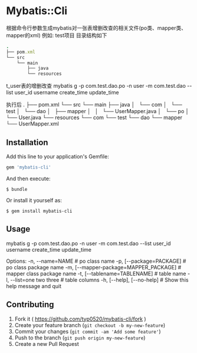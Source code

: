 # Mybatis::Cli

根据命令行参数生成mybatis对一张表增删改查的相关文件(po类、mapper类、mapper的xml)
例如: test项目 目录结构如下
```ruby
.
├── pom.xml
└── src
    └── main
        ├── java
        └── resources
```

t_user表的增删改查
mybatis g -p com.test.dao.po -n user -m com.test.dao --list user_id username create_time update_time

执行后
.
├── pom.xml
└── src
    └── main
        ├── java
        │   └── com
        │       └── test
        │           └── dao
        │               ├── mapper
        │               │   └── UserMapper.java
        │               └── po
        │                   └── User.java
        └── resources
            └── com
                └── test
                    └── dao
                        └── mapper
                            └── UserMapper.xml

## Installation

Add this line to your application's Gemfile:

```ruby
gem 'mybatis-cli'
```

And then execute:

    $ bundle

Or install it yourself as:

    $ gem install mybatis-cli

## Usage
  mybatis g -p com.test.dao.po -n user -m com.test.dao --list user_id username create_time update_time

Options:
  -n, --name=NAME                        # po class name
  -p, [--package=PACKAGE]                # po class package name
  -m, [--mapper-package=MAPPER_PACKAGE]  # mapper class package name
  -t, [--tablename=TABLENAME]            # table name
  -l, --list=one two three               # table columns
  -h, [--help], [--no-help]              # Show this help message and quit

## Contributing

1. Fork it ( https://github.com/typ0520/mybatis-cli/fork )
2. Create your feature branch (`git checkout -b my-new-feature`)
3. Commit your changes (`git commit -am 'Add some feature'`)
4. Push to the branch (`git push origin my-new-feature`)
5. Create a new Pull Request
